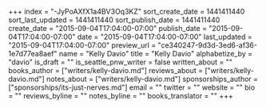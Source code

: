 +++
index = "-JyPoAXfX1a4BV3Oq3KZ"
sort_create_date = 1441411440
sort_last_updated = 1441411440
sort_publish_date = 1441411440
create_date = "2015-09-04T17:04:00-07:00"
publish_date = "2015-09-04T17:04:00-07:00"
date = "2015-09-04T17:04:00-07:00"
last_updated = "2015-09-04T17:04:00-07:00"
preview_url = "ce340247-9d3d-3ed6-af36-1e7d77ea8aef"
name = "Kelly Davio"
title = "Kelly Davio"
alphabetize_by = "davio"
is_draft = ""
is_seattle_pnw_writer = false
written_about = ""
books_author = ["writers/kelly-davio.md"]
reviews_about = ["writers/kelly-davio.md"]
notes_about = ["writers/kelly-davio.md"]
sponsorships_author = ["sponsorships/its-just-nerves.md"]
email = ""
twitter = ""
website = ""
bio = ""
reviews_byline = ""
notes_byline = ""
books_translator = ""
+++

